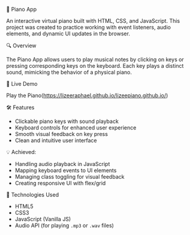 🎹 Piano App

An interactive virtual piano built with HTML, CSS, and JavaScript. This project was created to practice working with event listeners, audio elements, and dynamic UI updates in the browser.

🔍 Overview

The Piano App allows users to play musical notes by clicking on keys or pressing corresponding keys on the keyboard. Each key plays a distinct sound, mimicking the behavior of a physical piano.

🚀 Live Demo

Play the Piano(https://lizeeraphael.github.io/lizeepiano.github.io/)


🛠️ Features

- Clickable piano keys with sound playback
- Keyboard controls for enhanced user experience
- Smooth visual feedback on key press
- Clean and intuitive user interface

💡 Achieved:

- Handling audio playback in JavaScript
- Mapping keyboard events to UI elements
- Managing class toggling for visual feedback
- Creating responsive UI with flex/grid

🧰 Technologies Used

- HTML5
- CSS3
- JavaScript (Vanilla JS)
- Audio API (for playing `.mp3` or `.wav` files)
